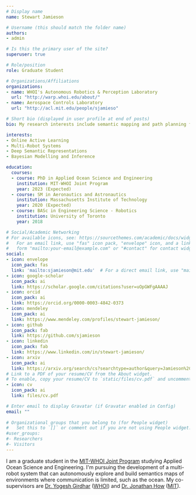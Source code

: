 ```yaml
---
# Display name
name: Stewart Jamieson

# Username (this should match the folder name)
authors:
- admin

# Is this the primary user of the site?
superuser: true

# Role/position
role: Graduate Student

# Organizations/Affiliations
organizations:
- name: WHOI's Autonomous Robotics & Perception Laboratory
  url: "http://warp.whoi.edu/about/"
- name: Aerospace Controls Laboratory
  url: "http://acl.mit.edu/people/sjamieso"

# Short bio (displayed in user profile at end of posts)
bio: My research interests include semantic mapping and path planning for multi-agent underwater robotic systems.

interests:
- Online Active Learning
- Multi-Robot Systems
- Deep Semantic Representations
- Bayesian Modelling and Inference

education:
  courses:
  - course: PhD in Applied Ocean Science and Engineering
    institution: MIT-WHOI Joint Program
    year: 2023 (Expected)
  - course: SM in Aeronautics and Astronautics
    institution: Massachusetts Institute of Technology
    year: 2020 (Expected)
  - course: BASc in Engineering Science - Robotics
    institution: University of Toronto
    year: 2018

# Social/Academic Networking
# For available icons, see: https://sourcethemes.com/academic/docs/widgets/#icons
#   For an email link, use "fas" icon pack, "envelope" icon, and a link in the
#   form "mailto:your-email@example.com" or "#contact" for contact widget.
social:
- icon: envelope
  icon_pack: fas
  link: 'mailto:sjamieson@mit.edu'  # For a direct email link, use "mailto:test@example.org".
- icon: google-scholar
  icon_pack: ai
  link: https://scholar.google.com/citations?user=uOpGWFgAAAAJ
- icon: orcid
  icon_pack: ai
  link: https://orcid.org/0000-0003-4842-0373
- icon: mendeley
  icon_pack: ai
  link: https://www.mendeley.com/profiles/stewart-jamieson/
- icon: github
  icon_pack: fab
  link: https://github.com/sjamieson
- icon: linkedin
  icon_pack: fab
  link: https://www.linkedin.com/in/stewart-jamieson/
- icon: arxiv
  icon_pack: ai
  link: https://arxiv.org/search/cs?searchtype=author&query=Jamieson%2C+S
# Link to a PDF of your resume/CV from the About widget.
# To enable, copy your resume/CV to `static/files/cv.pdf` and uncomment the lines below.  
- icon: cv
  icon_pack: ai
  link: files/cv.pdf

# Enter email to display Gravatar (if Gravatar enabled in Config)
email: ""
  
# Organizational groups that you belong to (for People widget)
#   Set this to `[]` or comment out if you are not using People widget.  
#user_groups:
#- Researchers
#- Visitors
---
```


I am a graduate student in the [MIT-WHOI Joint Program](http://mit.whoi.edu/) studying Applied Ocean Science and Engineering. I'm pursuing the development of a multi-robot system that can autonomously explore and build semantics maps of environments where communication is limited, such as the ocean. My co-supervisors are [Dr. Yogesh Girdhar](https://www.whoi.edu/profile/ygirdhar) ([WHOI](https://www.whoi.edu)) and [Dr. Jonathan How](http://www.mit.edu/people/jhow/) ([MIT](https://www.mit.edu)).
